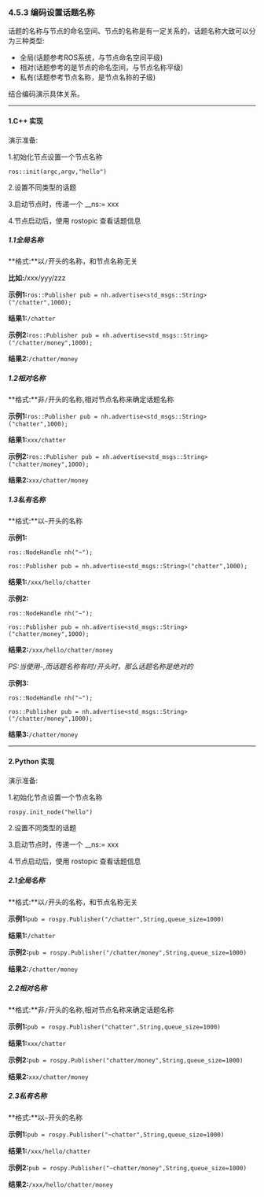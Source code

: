 ### 4.5.3 编码设置话题名称

话题的名称与节点的命名空间、节点的名称是有一定关系的，话题名称大致可以分为三种类型:

* 全局\(话题参考ROS系统，与节点命名空间平级\)
* 相对\(话题参考的是节点的命名空间，与节点名称平级\)
* 私有\(话题参考节点名称，是节点名称的子级\)

结合编码演示具体关系。

---

#### 1.C++ 实现

演示准备:

1.初始化节点设置一个节点名称

`ros::init(argc,argv,"hello")`

2.设置不同类型的话题

3.启动节点时，传递一个 \_\_ns:= xxx

4.节点启动后，使用 rostopic 查看话题信息

##### 1.1全局名称

**格式:**以`/`开头的名称，和节点名称无关

**比如:**/xxx/yyy/zzz

**示例1:**`ros::Publisher pub = nh.advertise<std_msgs::String>("/chatter",1000);`

**结果1:**`/chatter`

**示例2:**`ros::Publisher pub = nh.advertise<std_msgs::String>("/chatter/money",1000);`

**结果2:**`/chatter/money`

##### 1.2相对名称

**格式:**非`/`开头的名称,相对节点名称来确定话题名称

**示例1:**`ros::Publisher pub = nh.advertise<std_msgs::String>("chatter",1000);`

**结果1:**`xxx/chatter`

**示例2:**`ros::Publisher pub = nh.advertise<std_msgs::String>("chatter/money",1000);`

**结果2:**`xxx/chatter/money`

##### 1.3私有名称

**格式:**以`~`开头的名称

**示例1:**

`ros::NodeHandle nh("~");`

`ros::Publisher pub = nh.advertise<std_msgs::String>("chatter",1000);`

**结果1:**`/xxx/hello/chatter`

**示例2:**

`ros::NodeHandle nh("~");`

`ros::Publisher pub = nh.advertise<std_msgs::String>("chatter/money",1000);`

**结果2:**`/xxx/hello/chatter/money`

_PS:当使用_`~`_,而话题名称有时_`/`_开头时，那么话题名称是绝对的_

**示例3:**

`ros::NodeHandle nh("~");`

`ros::Publisher pub = nh.advertise<std_msgs::String>("/chatter/money",1000);`

**结果3:**`/chatter/money`

---

#### 2.Python 实现

演示准备:

1.初始化节点设置一个节点名称

`rospy.init_node("hello")`

2.设置不同类型的话题

3.启动节点时，传递一个 \_\_ns:= xxx

4.节点启动后，使用 rostopic 查看话题信息

##### 2.1全局名称

**格式:**以`/`开头的名称，和节点名称无关

**示例1:**`pub = rospy.Publisher("/chatter",String,queue_size=1000)`

**结果1:**`/chatter`

**示例2:**`pub = rospy.Publisher("/chatter/money",String,queue_size=1000)`

**结果2:**`/chatter/money`

##### 2.2相对名称

**格式:**非`/`开头的名称,相对节点名称来确定话题名称

**示例1:**`pub = rospy.Publisher("chatter",String,queue_size=1000)`

**结果1:**`xxx/chatter`

**示例2:**`pub = rospy.Publisher("chatter/money",String,queue_size=1000)`

**结果2:**`xxx/chatter/money`

##### 2.3私有名称

**格式:**以`~`开头的名称

**示例1:**`pub = rospy.Publisher("~chatter",String,queue_size=1000)`

**结果1:**`/xxx/hello/chatter`

**示例2:**`pub = rospy.Publisher("~chatter/money",String,queue_size=1000)`

**结果2:**`/xxx/hello/chatter/money`

